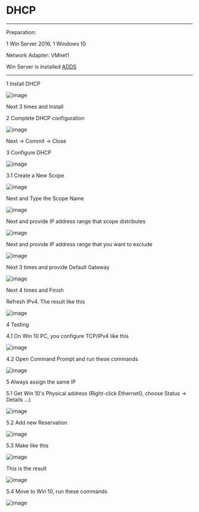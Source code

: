 # DHCP

***

Preparation:

1 Win Server 2016, 1 Windows 10

Network Adapter: VMnet1

Win Server is installed [ADDS](https://github.com/edith2k1/wdsv/tree/main/adds)

***

1 Install DHCP

![image](https://user-images.githubusercontent.com/100410064/172046755-4242cf8d-9a73-4e89-92e6-cd79616ae93b.png)

Next 3 times and Install

2 Complete DHCP configuration

![image](https://user-images.githubusercontent.com/100410064/172046906-5627e2bd-bdca-4360-a2e6-dd34b684a8ae.png)

Next -> Commit -> Close

3 Configure DHCP

![image](https://user-images.githubusercontent.com/100410064/172046972-c6ddb5af-bf62-438b-9701-4e858b784df9.png)

3.1 Create a New Scope

![image](https://user-images.githubusercontent.com/100410064/172047087-8ddb1fe4-1353-4ac7-b80e-18fb9cada8dd.png)

Next and Type the Scope Name

![image](https://user-images.githubusercontent.com/100410064/172047107-1aa6070b-18a4-4d06-8a7a-cd4e8026bb4c.png)

Next and provide IP address range that scope distributes

![image](https://user-images.githubusercontent.com/100410064/172047165-a9c5f472-b878-4b08-87f6-c1008b7f679b.png)

Next and provide IP address range that you want to exclude

![image](https://user-images.githubusercontent.com/100410064/172047295-831be136-bfc1-482f-87d0-1701ed70c48d.png)

Next 3 times and provide Default Gateway

![image](https://user-images.githubusercontent.com/100410064/172047367-cad3398a-f40f-4311-a8b4-cdb5cc1d2fe5.png)

Next 4 times and Finish

Refresh IPv4. The result like this

![image](https://user-images.githubusercontent.com/100410064/172047434-2fc2ba30-bca6-4d62-be25-9d8c5b1945aa.png)

4 Testing

4.1 On Win 10 PC, you configure TCP/IPv4 like this

![image](https://user-images.githubusercontent.com/100410064/172047950-f7c1a395-6cab-4eee-b708-66da7f4c13a5.png)

4.2 Open Command Prompt and run these commands

![image](https://user-images.githubusercontent.com/100410064/172048685-98c97ec4-6628-41e4-93ff-906ba0a6ffde.png)

5 Always assign the same IP

5.1 Get Win 10's Physical address (Right-click Ethernet0, choose Status -> Details ...)

![image](https://user-images.githubusercontent.com/100410064/172048312-13dc7111-b37f-40b2-bb05-d8a08eb85402.png)

5.2 Add new Reservation

![image](https://user-images.githubusercontent.com/100410064/172048387-42510b59-f3a3-4e81-aac5-e28a4570f4a5.png)

5.3 Make like this

![image](https://user-images.githubusercontent.com/100410064/172048453-19030045-b1db-442c-8ad3-c2d79dec2697.png)

This is the result

![image](https://user-images.githubusercontent.com/100410064/172048482-16546ef9-485a-49a5-a9f2-39872c70a24a.png)

5.4 Move to Win 10, run these commands

![image](https://user-images.githubusercontent.com/100410064/172048587-a5d0eece-048d-481d-9eb6-6d73903b8225.png)
